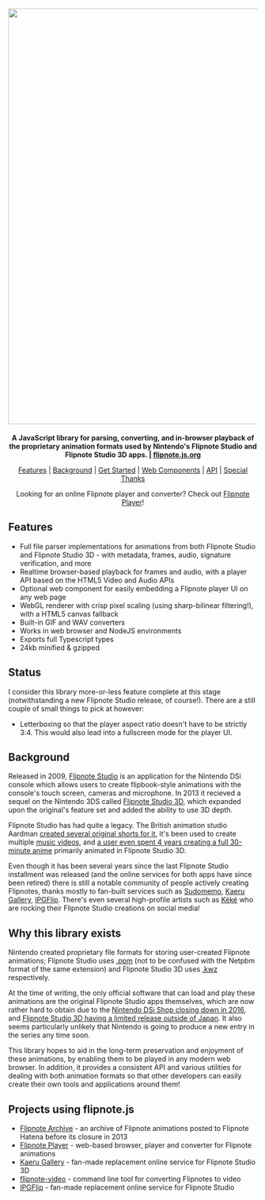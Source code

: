 <h1 align="center"><a href="//flipnote.js.org" target="blank"><img width="838px" src="https://raw.githubusercontent.com/jaames/flipnote.js/master/assets/ghbanner@2x.png"/></a></h1>

<p align="center">
  <b>A JavaScript library for parsing, converting, and in-browser playback of the proprietary animation formats used by Nintendo's Flipnote Studio and Flipnote Studio 3D apps. | <a href="//flipnote.js.org" target="blank">flipnote.js.org</a></b>
</p>

<p align="center">
   <a href="#features">Features</a> | <a href="#background">Background</a> | <a href="https://flipnote.js.org/pages/docs/get-started.html">Get Started</a> | <a href="https://flipnote.js.org/pages/docs/web-components.html">Web Components</a> | <a href="https://flipnote.js.org/globals.html">API</a> | <a href="https://flipnote.js.org/pages/docs/acknowledgements.html">Special Thanks</a>
</p>

<p align="center">
  Looking for an online Flipnote player and converter? Check out <a href="https://flipnote.rakujira.jp/">Flipnote Player</a>!
</p>

## Features

* Full file parser implementations for animations from both Flipnote Studio and Flipnote Studio 3D - with metadata, frames, audio, signature verification, and more
* Realtime browser-based playback for frames and audio, with a player API based on the HTML5 Video and Audio APIs
* Optional web component for easily embedding a Flipnote player UI on any web page
* WebGL renderer with crisp pixel scaling (using sharp-bilinear filtering!), with a HTML5 canvas fallback
* Built-in GIF and WAV converters
* Works in web browser and NodeJS environments
* Exports full Typescript types
* 24kb minified & gzipped

## Status

I consider this library more-or-less feature complete at this stage (notwithstanding a new Flipnote Studio release, of course!). There are a still couple of small things to pick at however:

* Letterboxing so that the player aspect ratio doesn't have to be strictly 3:4. This would also lead into a fullscreen mode for the player UI.

## Background

Released in 2009, [Flipnote Studio](https://en.wikipedia.org/wiki/Flipnote_Studio) is an application for the Nintendo DSi console which allows users to create flipbook-style animations with the console's touch screen, cameras and microphone. In 2013 it recieved a sequel on the Nintendo 3DS called [Flipnote Studio 3D](https://en.wikipedia.org/wiki/Flipnote_Studio_3D), which expanded upon the original's feature set and added the ability to use 3D depth.

Flipnote Studio has had quite a legacy. The British animation studio Aardman [created several original shorts for it](https://www.nintendolife.com/news/2009/12/aardman_create_zelda_flipnote), it's been used to create multiple [music videos](https://www.youtube.com/watch?v=K3m3_7RoGZk), and [a user even spent 4 years creating a full 30-minute anime](https://nintendoeverything.com/3ds-user-spends-four-years-making-an-anime-in-flipnote-studio-3d/) primarily animated in Flipnote Studio 3D.

Even though it has been several years since the last Flipnote Studio installment was released (and the online services for both apps have since been retired) there is still a notable community of people actively creating Flipnotes, thanks mostly to fan-built services such as [Sudomemo](https://www.sudomemo.net/), [Kaeru Gallery](https://gallery.kaeru.world/), [IPGFlip](https://ipgflip.xyz/). There's even several high-profile artists such as [Kéké](https://twitter.com/Kekeflipnote) who are rocking their Flipnote Studio creations on social media!

## Why this library exists

Nintendo created proprietary file formats for storing user-created Flipnote animations; Flipnote Studio uses [.ppm](https://github.com/Flipnote-Collective/flipnote-studio-docs/wiki/PPM-format) (not to be confused with the Netpbm format of the same extension) and Flipnote Studio 3D uses [.kwz](https://github.com/Flipnote-Collective/flipnote-studio-3d-docs/wiki/KWZ-Format) respectively. 

At the time of writing, the only official software that can load and play these animations are the original Flipnote Studio apps themselves, which are now rather hard to obtain due to the [Nintendo DSi Shop closing down in 2016](https://www.nintendo.co.uk/News/2016/March/Important-information-about-the-discontinuation-of-the-Nintendo-DSi-Shop-1095977.html), and [Flipnote Studio 3D having a limited release outside of Japan](https://www.nintendolife.com/news/2016/03/reminder_flipnote_studio_3d_debuting_in_europe_as_my_nintendo_account_incentive). It also seems particularly unlikely that Nintendo is going to produce a new entry in the series any time soon.

This library hopes to aid in the long-term preservation and enjoyment of these animations, by enabling them to be played in any modern web browser. In addition, it provides a consistent API and various utilities for dealing with both animation formats so that other developers can easily create their own tools and applications around them!

## Projects using flipnote.js

* [Flipnote Archive](https://archive.sudomemo.net/) - an archive of Flipnote animations posted to Flipnote Hatena before its closure in 2013
* [Flipnote Player](http://flipnote.rakujira.jp/) - web-based browser, player and converter for Flipnote animations
* [Kaeru Gallery](https://gallery.kaeru.world/) - fan-made replacement online service for Flipnote Studio 3D
* [flipnote-video](https://github.com/jaames/flipnote-video) - command line tool for converting Flipnotes to video
* [IPGFlip](https://ipgflip.xyz/) - fan-made replacement online service for Flipnote Studio